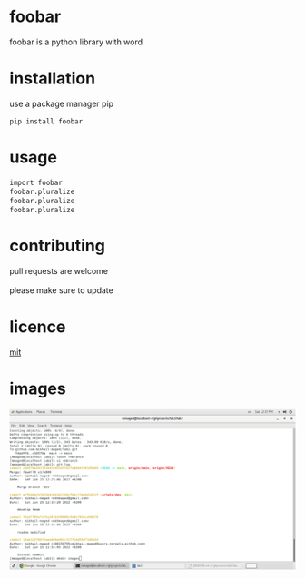 # foobar
foobar is a python library with word
# installation
use a package manager pip 
```
pip install foobar
```
# usage
```
import foobar
foobar.pluralize
foobar.pluralize
foobar.pluralize
```
# contributing
pull requests are welcome \
\
please make sure to update

# licence
[mit](https://www.google.com/)

# images
![image](https://raw.githubusercontent.com/mikhail-maged/lab2/main/images/Screenshot%20from%202022-06-25%2012-37-36.png)
